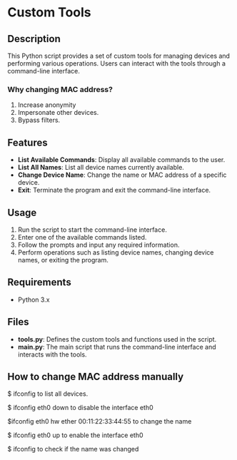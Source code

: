 # Custom Tools

## Description
This Python script provides a set of custom tools for managing devices and performing various operations. 
Users can interact with the tools through a command-line interface.

### Why changing MAC address?
1. Increase anonymity
2. Impersonate other devices.
3. Bypass filters.

## Features
- **List Available Commands**: Display all available commands to the user.
- **List All Names**: List all device names currently available.
- **Change Device Name**: Change the name or MAC address of a specific device.
- **Exit**: Terminate the program and exit the command-line interface.

## Usage
1. Run the script to start the command-line interface.
2. Enter one of the available commands listed.
3. Follow the prompts and input any required information.
4. Perform operations such as listing device names, changing device names, or exiting the program.

## Requirements
- Python 3.x

## Files
- **tools.py**: Defines the custom tools and functions used in the script.
- **main.py**: The main script that runs the command-line interface and interacts with the tools.

## How to change MAC address manually

$ ifconfig
to list all devices.

$ ifconfig eth0 down
to disable the interface eth0

$ifconfig eth0 hw ether 00:11:22:33:44:55
to change the name

$ ifconfig eth0 up
to enable the interface eth0

$ ifconfig
to check if the name was changed